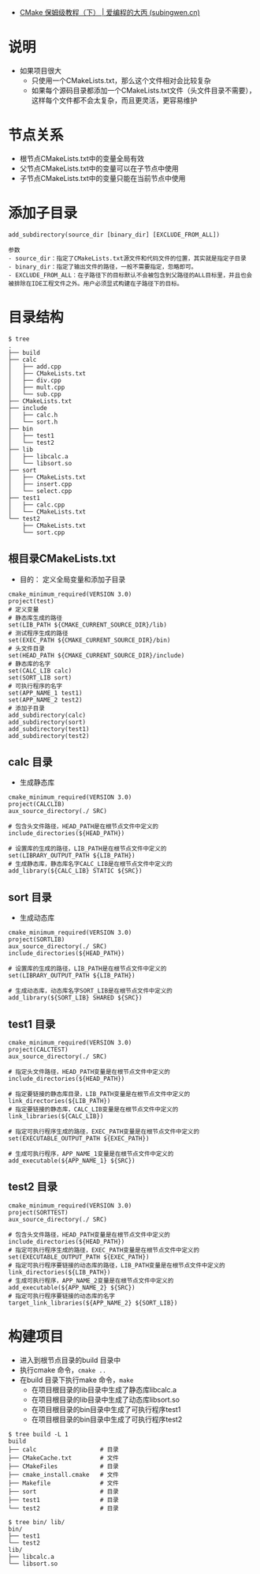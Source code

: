 - [CMake 保姆级教程（下） | 爱编程的大丙 (subingwen.cn)](https://subingwen.cn/cmake/CMake-advanced/)
# 说明
- 如果项目很大
	- 只使用一个CMakeLists.txt，那么这个文件相对会比较复杂
	- 如果每个源码目录都添加一个CMakeLists.txt文件（头文件目录不需要），这样每个文件都不会太复杂，而且更灵活，更容易维护

# 节点关系
- 根节点CMakeLists.txt中的变量全局有效
- 父节点CMakeLists.txt中的变量可以在子节点中使用
- 子节点CMakeLists.txt中的变量只能在当前节点中使用

# 添加子目录
```
add_subdirectory(source_dir [binary_dir] [EXCLUDE_FROM_ALL])

参数
- source_dir：指定了CMakeLists.txt源文件和代码文件的位置，其实就是指定子目录
- binary_dir：指定了输出文件的路径，一般不需要指定，忽略即可。
- EXCLUDE_FROM_ALL：在子路径下的目标默认不会被包含到父路径的ALL目标里，并且也会被排除在IDE工程文件之外。用户必须显式构建在子路径下的目标。

```

# 目录结构
```
$ tree
.
├── build
├── calc
│   ├── add.cpp
│   ├── CMakeLists.txt
│   ├── div.cpp
│   ├── mult.cpp
│   └── sub.cpp
├── CMakeLists.txt
├── include
│   ├── calc.h
│   └── sort.h
├── bin
│   ├── test1
│   └── test2
├── lib
│   ├── libcalc.a
│   └── libsort.so
├── sort
│   ├── CMakeLists.txt
│   ├── insert.cpp
│   └── select.cpp
├── test1
│   ├── calc.cpp
│   └── CMakeLists.txt
└── test2
    ├── CMakeLists.txt
    └── sort.cpp
```

## 根目录CMakeLists.txt
- 目的： 定义全局变量和添加子目录

```
cmake_minimum_required(VERSION 3.0)
project(test)
# 定义变量
# 静态库生成的路径
set(LIB_PATH ${CMAKE_CURRENT_SOURCE_DIR}/lib)
# 测试程序生成的路径
set(EXEC_PATH ${CMAKE_CURRENT_SOURCE_DIR}/bin)
# 头文件目录
set(HEAD_PATH ${CMAKE_CURRENT_SOURCE_DIR}/include)
# 静态库的名字
set(CALC_LIB calc)
set(SORT_LIB sort)
# 可执行程序的名字
set(APP_NAME_1 test1)
set(APP_NAME_2 test2)
# 添加子目录
add_subdirectory(calc)
add_subdirectory(sort)
add_subdirectory(test1)
add_subdirectory(test2)
```

## calc 目录
- 生成静态库

```
cmake_minimum_required(VERSION 3.0)
project(CALCLIB)
aux_source_directory(./ SRC)

# 包含头文件路径，HEAD_PATH是在根节点文件中定义的
include_directories(${HEAD_PATH})

# 设置库的生成的路径，LIB_PATH是在根节点文件中定义的
set(LIBRARY_OUTPUT_PATH ${LIB_PATH})
# 生成静态库，静态库名字CALC_LIB是在根节点文件中定义的
add_library(${CALC_LIB} STATIC ${SRC})
```

## sort 目录
- 生成动态库

```
cmake_minimum_required(VERSION 3.0)
project(SORTLIB)
aux_source_directory(./ SRC)
include_directories(${HEAD_PATH})

# 设置库的生成的路径，LIB_PATH是在根节点文件中定义的
set(LIBRARY_OUTPUT_PATH ${LIB_PATH})

# 生成动态库，动态库名字SORT_LIB是在根节点文件中定义的
add_library(${SORT_LIB} SHARED ${SRC})
```

## test1 目录
```
cmake_minimum_required(VERSION 3.0)
project(CALCTEST)
aux_source_directory(./ SRC)

# 指定头文件路径，HEAD_PATH变量是在根节点文件中定义的
include_directories(${HEAD_PATH})

# 指定要链接的静态库目录，LIB_PATH变量是在根节点文件中定义的
link_directories(${LIB_PATH})
# 指定要链接的静态库，CALC_LIB变量是在根节点文件中定义的
link_libraries(${CALC_LIB})

# 指定可执行程序生成的路径，EXEC_PATH变量是在根节点文件中定义的
set(EXECUTABLE_OUTPUT_PATH ${EXEC_PATH})

# 生成可执行程序，APP_NAME_1变量是在根节点文件中定义的
add_executable(${APP_NAME_1} ${SRC})
```

## test2 目录
```
cmake_minimum_required(VERSION 3.0)
project(SORTTEST)
aux_source_directory(./ SRC)

# 包含头文件路径，HEAD_PATH变量是在根节点文件中定义的
include_directories(${HEAD_PATH})
# 指定可执行程序生成的路径，EXEC_PATH变量是在根节点文件中定义的
set(EXECUTABLE_OUTPUT_PATH ${EXEC_PATH})
# 指定可执行程序要链接的动态库的路径，LIB_PATH变量是在根节点文件中定义的
link_directories(${LIB_PATH})
# 生成可执行程序，APP_NAME_2变量是在根节点文件中定义的
add_executable(${APP_NAME_2} ${SRC})
# 指定可执行程序要链接的动态库的名字
target_link_libraries(${APP_NAME_2} ${SORT_LIB})
```

#  构建项目
- 进入到根节点目录的build 目录中
- 执行cmake 命令，` cmake .. `
- 在build 目录下执行make 命令，`make `
	- 在项目根目录的lib目录中生成了静态库libcalc.a
	- 在项目根目录的lib目录中生成了动态库libsort.so
	- 在项目根目录的bin目录中生成了可执行程序test1
	- 在项目根目录的bin目录中生成了可执行程序test2

```
$ tree build -L 1     
build
├── calc                  # 目录
├── CMakeCache.txt        # 文件
├── CMakeFiles            # 目录
├── cmake_install.cmake   # 文件
├── Makefile              # 文件
├── sort                  # 目录
├── test1                 # 目录
└── test2                 # 目录

$ tree bin/ lib/
bin/
├── test1
└── test2
lib/
├── libcalc.a
└── libsort.so
```